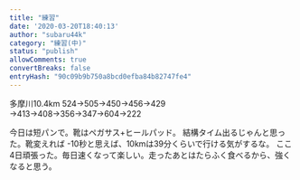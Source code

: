 ```yaml
---
title: "練習"
date: '2020-03-20T18:40:13'
author: "subaru44k"
category: "練習(中)"
status: "publish"
allowComments: true
convertBreaks: false
entryHash: "90c09b9b750a8bcd0efba84b82747fe4"
---
```

多摩川10.4km
524→505→450→456→429
→413→408→356→347→604→222

今日は短パンで。靴はペガサス+ヒールパッド。
結構タイム出るじゃんと思った。靴変えれば -10秒と思えば、10kmは39分くらいで行ける気がするな。
ここ4日頑張った。毎日速くなって楽しい。走ったあとはたらふく食べるから、強くなると思う。
